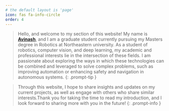 ```yaml
---
# the default layout is 'page'
icon: fas fa-info-circle
order: 4
---
```


>  Hello, and welcome to my section of this website! My name is [**Avinash**](https://www.linkedin.com/in/avinash-ayite/), and I am a graduate student currently pursuing my Masters degree in Robotics at Northeastern university. As a student of robotics, computer vision, and deep learning, my academic and professional interests lie in the intersection of these fields. I am passionate about exploring the ways in which these technologies can be combined and leveraged to solve complex problems, such as improving automation or enhancing safety and navigation in autonomous systems.
{: .prompt-tip }

> Through this website, I hope to share insights and updates on my current projects, as well as engage with others who share similar interests.Thank you for taking the time to read my introduction, and I look forward to sharing more with you in the future!
{: .prompt-info }